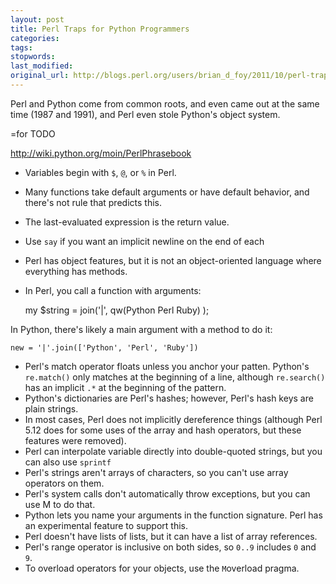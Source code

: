 ```yaml
---
layout: post
title: Perl Traps for Python Programmers
categories:
tags:
stopwords:
last_modified:
original_url: http://blogs.perl.org/users/brian_d_foy/2011/10/perl-traps-for-python-programmers.html
---
```


Perl and Python come from common roots, and even came out at the same time (1987 and 1991), and Perl even stole Python's object system.

<!--more-->

=for TODO

http://wiki.python.org/moin/PerlPhrasebook



* Variables begin with `$`, `@`, or `%` in Perl.
* Many functions take default arguments or have default behavior, and there's not rule that predicts this.
* The last-evaluated expression is the return value.
* Use `say` if you want an implicit newline on the end of each
* Perl has object features, but it is not an object-oriented language where everything has methods.



* In Perl, you call a function with arguments:

    my $string = join('|', qw(Python Perl Ruby) );

In Python, there's likely a main argument with a method to do it:

    new = '|'.join(['Python', 'Perl', 'Ruby'])



* Perl's match operator floats unless you anchor your patten. Python's `re.match()` only matches at the beginning of a line, although `re.search()` has an implicit `.*` at the beginning of the pattern.
* Python's dictionaries are Perl's hashes; however, Perl's hash keys are plain strings.
* In most cases, Perl does not implicitly dereference things (although Perl 5.12 does for some uses of the array and hash operators, but these features were removed).
* Perl can interpolate variable directly into double-quoted strings, but you can also use `sprintf`
* Perl's strings aren't arrays of characters, so you can't use array operators on them.
* Perl's system calls don't automatically throw exceptions, but you can use M<autodie> to do that.
* Python lets you name your arguments in the function signature. Perl has an experimental feature to support this.
* Perl doesn't have lists of lists, but it can have a list of array references.
* Perl's range operator is inclusive on both sides, so `0..9` includes `0` and `9`.
* To overload operators for your objects, use the `M`overload pragma.
